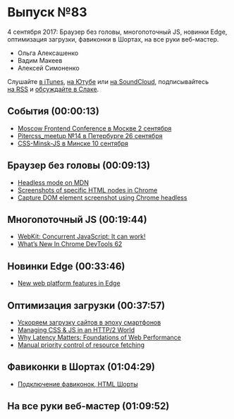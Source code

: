 # Выпуск №83

4 сентября 2017: Браузер без головы, многопоточный JS, новинки Edge, оптимизация загрузки, фавиконки в Шортах, на все руки веб-мастер.

- Ольга Алексашенко
- Вадим Макеев
- Алексей Симоненко

Слушайте [в iTunes](https://itunes.apple.com/ru/podcast/veb-standarty/id1080500016), [на Ютубе](https://www.youtube.com/playlist?list=PLMBnwIwFEFHcwuevhsNXkFTcadeX5R1Go) или [на SoundCloud](https://soundcloud.com/web-standards), подписывайтесь [на RSS](https://pcr.apple.com/id1080500016) и [обсуждайте в Слаке](http://slack.web-standards.ru/).

## События (00:00:13)

- [Moscow Frontend Conference в Москве 2 сентября](http://frontconf.moscow/)
- [Pitercss_meetup №14 в Петербурге 26 сентября](https://pitercss.timepad.ru/event/564590/)
- [CSS-Minsk-JS в Минске 10 сентября](http://css-minsk-js.by/)

## Браузер без головы (00:09:13)

- [Headless mode on MDN](https://developer.mozilla.org/en-US/Firefox/Headless_mode)
- [Screenshots of specific HTML nodes in Chrome](https://twitter.com/chromedevtools/status/902662330240057344)
- [Capture DOM element screenshot using Chrome headless](https://gist.github.com/malyw/b4e8284e42fdaeceab9a67a9b0263743)

## Многопоточный JS (00:19:44)

- [WebKit: Concurrent JavaScript: It can work!](https://webkit.org/blog/7846/concurrent-javascript-it-can-work/)
- [What’s New In Chrome DevTools 62](https://developers.google.com/web/updates/2017/08/devtools-release-notes)

## Новинки Edge (00:33:46)

- [New web platform features in Edge](https://developer.microsoft.com/en-us/microsoft-edge/platform/changelog/desktop/16275/?compareWith=16170)

## Оптимизация загрузки (00:37:57)

- [Ускоряем загрузку сайтов в эпоху смартфонов](https://medium.com/p/f9fa0f6ac672)
- [Managing CSS & JS in an HTTP/2 World](https://www.viget.com/articles/managing-css-js-http-2)
- [Why Latency Matters: Foundations of Web Performance](https://youtu.be/ak4EZQB4Ylg)
- [Manual priority control of resource fetching](https://discourse.wicg.io/t/manual-priority-control-of-resource-fetching/2280)

## Фавиконки в Шортах (01:04:29)

- [Подключение фавиконок, HTML Шорты](https://youtu.be/iG9WF8VpogY)

## На все руки веб-мастер (01:09:52)
